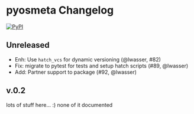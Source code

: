# pyosmeta Changelog

[![PyPI](https://img.shields.io/pypi/v/pyosmeta.svg)](https://pypi.org/project/pyosmeta/)

## Unreleased

* Enh: Use `hatch_vcs` for dynamic versioning (@lwasser, #82)
* Fix: migrate to pytest for tests and setup hatch scripts (#89, @lwasser)
* Add: Partner support to package (#92, @lwasser)

## v.0.2
lots of stuff here... :) none of it documented
